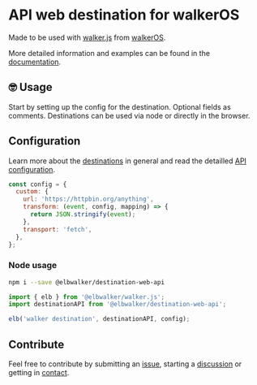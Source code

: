 # API web destination for walkerOS

Made to be used with
[walker.js](https://www.npmjs.com/package/@elbwalker/walker.js) from
[walkerOS](https://github.com/elbwalker/walkerOS).

More detailed information and examples can be found in the
[documentation](https://www.elbwalker.com/docs/destinations/api).

## 🤓 Usage

Start by setting up the config for the destination. Optional fields as comments.
Destinations can be used via node or directly in the browser.

## Configuration

Learn more about the
[destinations](https://www.elbwalker.com/docs/destinations/) in general and read
the detailled
[API configuration](https://www.elbwalker.com/docs/destinations/api#configuration).

```js
const config = {
  custom: {
    url: 'https://httpbin.org/anything',
    transform: (event, config, mapping) => {
      return JSON.stringify(event);
    },
    transport: 'fetch',
  },
};
```

### Node usage

```sh
npm i --save @elbwalker/destination-web-api
```

```ts
import { elb } from '@elbwalker/walker.js';
import destinationAPI from '@elbwalker/destination-web-api';

elb('walker destination', destinationAPI, config);
```

## Contribute

Feel free to contribute by submitting an
[issue](https://github.com/elbwalker/walkerOS/issues), starting a
[discussion](https://github.com/elbwalker/walkerOS/discussions) or getting in
[contact](https://calendly.com/elb-alexander/30min).
